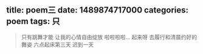 title: poem三
date: 1489874717000
categories: poem
tags: 只
---
> 只有跳舞才能
让我的心情自由绽放
啦啦啦啦...
起来呀
去履行和清晨约好的舞姿
六点起床第三天 迟到一天